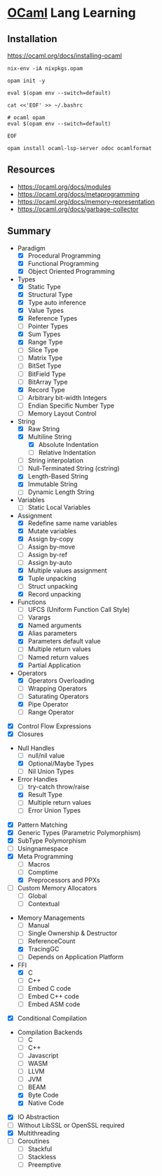 # [OCaml](https://ocaml.org/docs/installing-ocaml) Lang Learning

## Installation

https://ocaml.org/docs/installing-ocaml

```shell
nix-env -iA nixpkgs.opam

opam init -y

eval $(opam env --switch=default)

cat <<'EOF' >> ~/.bashrc

# ocaml opam
eval $(opam env --switch=default)

EOF

opam install ocaml-lsp-server odoc ocamlformat
```

## Resources

- https://ocaml.org/docs/modules
- https://ocaml.org/docs/metaprogramming
- https://ocaml.org/docs/memory-representation
- https://ocaml.org/docs/garbage-collector

## Summary

- Paradigm
    - [x] Procedural Programming
    - [x] Functional Programming
    - [x] Object Oriented Programming
- Types
    - [x] Static Type
    - [x] Structural Type
    - [x] Type auto inference
    - [x] Value Types
    - [x] Reference Types
    - [ ] Pointer Types
    - [x] Sum Types
    - [x] Range Type
    - [ ] Slice Type
    - [ ] Matrix Type
    - [ ] BitSet Type
    - [ ] BitField Type
    - [ ] BitArray Type
    - [x] Record Type
    - [ ] Arbitrary bit-width Integers
    - [ ] Endian Specific Number Type
    - [ ] Memory Layout Control
- String
    - [x] Raw String
    - [x] Multiline String
        - [x] Absolute Indentation
        - [ ] Relative Indentation
    - [ ] String interpolation
    - [ ] Null-Terminated String (cstring)
    - [x] Length-Based String
    - [x] Immutable String
    - [ ] Dynamic Length String
- Variables 
    - [ ] Static Local Variables
- Assignment
    - [x] Redefine same name variables
    - [x] Mutate variables
    - [x] Assign by-copy
    - [ ] Assign by-move
    - [ ] Assign by-ref
    - [ ] Assign by-auto
    - [x] Multiple values assignment
    - [x] Tuple unpacking
    - [ ] Struct unpacking
    - [x] Record unpacking
- Functions
    - [ ] UFCS (Uniform Function Call Style)
    - [ ] Varargs
    - [x] Named arguments
    - [x] Alias parameters
    - [x] Parameters default value
    - [ ] Multiple return values
    - [ ] Named return values
    - [x] Partial Application
- Operators
    - [x] Operators Overloading
    - [ ] Wrapping Operators
    - [ ] Saturating Operators
    - [x] Pipe Operator
    - [ ] Range Operator
- [x] Control Flow Expressions
- [x] Closures
- Null Handles
    - [ ] null/nil value
    - [x] Optional/Maybe Types
    - [ ] Nil Union Types
- Error Handles
    - [ ] try-catch throw/raise
    - [x] Result Type
    - [ ] Multiple return values
    - [ ] Error Union Types
- [x] Pattern Matching
- [x] Generic Types (Parametric Polymorphism)
- [x] SubType Polymorphism
- [ ] Usingnamespace
- [x] Meta Programming
    - [ ] Macros
    - [ ] Comptime
    - [x] Preprocessors and PPXs
- [ ] Custom Memory Allocators
    - [ ] Global
    - [ ] Contextual
- Memory Managements
    - [ ] Manual 
    - [ ] Single Ownership & Destructor
    - [ ] ReferenceCount
    - [x] TracingGC
    - [ ] Depends on Application Platform
- FFI
    - [x] C
    - [ ] C++
    - [ ] Embed C code
    - [ ] Embed C++ code
    - [ ] Embed ASM code
- [x] Conditional Compilation
- Compilation Backends
    - [ ] C
    - [ ] C++
    - [ ] Javascript
    - [ ] WASM
    - [ ] LLVM
    - [ ] JVM
    - [ ] BEAM
    - [x] Byte Code
    - [x] Native Code
- [x] IO Abstraction
- [ ] Without LibSSL or OpenSSL required
- [x] Multithreading
- [ ] Coroutines
    - [ ] Stackful
    - [ ] Stackless
    - [ ] Preemptive
